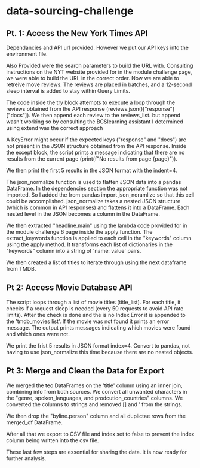# data-sourcing-challenge
## Pt. 1: Access the New York Times API
Dependancies and API url provided. However we put our API keys into the environment file.

Also Provided were the search parameters to build the URL with. Consulting instructions on the NYT website provided for in the module challenge page, we were able to build the URL in the correct order. Now we are able to retreive move reviews. The reviews are placed in batches, and a 12-second sleep interval is added to stay within Query Limits.

The code inside the try block attempts to execute a loop through the reviews obtained from the API response 
(reviews.json()["response"]["docs"]).
We then append each review to the reviews_list. but append wasn't working so by consulting the BCSlearning assistant I determined using extend was the correct approach

A KeyError might occur if the expected keys ("response" and "docs") are not present in the JSON structure obtained from the API response.
Inside the except block, the script prints a message indicating that there are no results from the current page (print(f"No results from page {page}")).

We then print the first 5 results in the JSON format with the indent=4.

The json_normalize function is used to flatten JSON data into a pandas DataFrame. In the dependencies section the appropriate function was not imported. So I added the from pandas import json_noramlize so that this cell could be accomplished.  json_normalize takes a nested JSON structure (which is common in API responses) and flattens it into a DataFrame. Each nested level in the JSON becomes a column in the DataFrame.

We then extracted "headline.main" using the lambda code provided for in the module challenge 6 page inside the apply function. 
The extract_keywords function is applied to each cell in the "keywords" column using the apply method. It transforms each list of dictionaries in the "keywords" column into a string of 'name: value' pairs.

We then created a list of titles to iterate through using the next dataframe from TMDB.

## Pt 2: Access Movie Database API

The script loops through a list of movie titles (title_list). For each title, it checks if a request sleep is needed (every 50 requests to avoid API rate limits). After the check is done and the is no Index Error it is appended to the 'tmdb_movies list'.
If the movie was not found it prints an error message. The output prints messages indicating which movies were found and which ones were not.

We print the frist 5 results in JSON format index=4.
Convert to pandas, not having to use json_normalize this time because there are no nested objects.

## Pt 3: Merge and Clean the Data for Export

We merged the teo DataFrames on the 'title' column using an inner join, combining info from both sources. We convert all unwanted characters in the "genre, spoken_languages, and prodcution_countries" columns. We converted the columns to strings and removed [] and ' from the strings.

We then drop the "byline.person" column and all duplictae rows from the merged_df DataFrame.

After all that we  export to CSV file and index set to false to prevent the index column being written into the csv file.

These last few steps are essential for sharing the data. It is now ready for further analysis.

